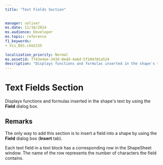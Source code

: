 ```yaml
---
title: "Text Fields Section"
 
 
manager: soliver
ms.date: 11/16/2014
ms.audience: Developer
ms.topic: reference
f1_keywords:
- Vis_DSS.chm2155
 
localization_priority: Normal
ms.assetid: f743e4ee-343d-0edd-4a6d-5f104781a524
description: "Displays functions and formulas inserted in the shape's text by using the Field dialog box."
---
```


# Text Fields Section

Displays functions and formulas inserted in the shape's text by using the **Field** dialog box. 
  
## Remarks

The only way to add this section is to insert a field into a shape by using the **Field** dialog box (**Insert** tab). 
  
Each text field in a text block has a corresponding row in the ShapeSheet window. The name of the row represents the number of characters the field contains.
  

